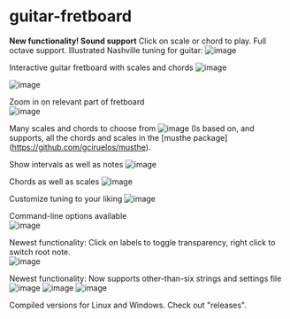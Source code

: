 # guitar-fretboard

<b>New functionality! Sound support</b> Click on scale or chord to play. 
Full octave support. Illustrated Nashville tuning for guitar:
![image](https://github.com/user-attachments/assets/f8b2bc5c-3a60-4e84-86e4-70de4146b452)

Interactive guitar fretboard with scales and chords
![image](https://github.com/user-attachments/assets/9cc158bb-7d2c-4aed-9d21-fc18d23e7e15)

![image](https://github.com/user-attachments/assets/7ac1378d-35bd-4101-a91d-861e538ab24b)

Zoom in on relevant part of fretboard<br>
![image](https://github.com/user-attachments/assets/71c20b12-2cad-481e-b30b-bf2845aa8efe)

Many scales and chords to choose from
![image](https://github.com/user-attachments/assets/5562b631-b9a7-4c6e-a60c-efbb340226b0)
(Is based on, and supports, all the chords and scales in the [musthe package] (https://github.com/gciruelos/musthe).

Show intervals as well as notes
![image](https://github.com/user-attachments/assets/c960e928-26e3-4360-8cfb-d10dbd03e575)

Chords as well as scales
![image](https://github.com/user-attachments/assets/a22869a1-55c4-457b-9e77-1796430862f0)

Customize tuning to your liking
![image](https://github.com/user-attachments/assets/8eabaa9f-deb0-43ea-8408-77bfeaeb4975)

Command-line options available<br>
![image](https://github.com/user-attachments/assets/c0f94845-bbe3-44fa-b16d-fbd56a206e87)

Newest functionality: Click on labels to toggle transparency, right click to switch root note.<br>
![image](https://github.com/user-attachments/assets/d545b776-56ed-450f-a617-08e7726dfd9c)

Newest functionality: Now supports other-than-six strings and settings file<br>
![image](https://github.com/user-attachments/assets/db385a69-00ef-4980-abf1-24a27f56db2a)
![image](https://github.com/user-attachments/assets/d9d0ac35-39e2-40d1-b7ee-664591974cd5)
![image](https://github.com/user-attachments/assets/fe2460fd-6df0-4d99-bb21-7de3fbb3f921)

Compiled versions for Linux and Windows. Check out "releases".
